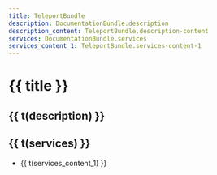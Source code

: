 ```yaml
---
title: TeleportBundle
description: DocumentationBundle.description
description_content: TeleportBundle.description-content
services: DocumentationBundle.services
services_content_1: TeleportBundle.services-content-1
---
```


# {{ title }}

## {{ t(description) }}

<p v-html="t(description_content)" />

## {{ t(services) }}

- {{ t(services_content_1) }}

<i18n src="@APP|Bundles/DocumentationBundle/Locales/Documentation.locales.json"></i18n>
<i18n src="@APP|Bundles/TeleportBundle/Locales/Teleport.locales.json"></i18n>

<script setup lang="ts">
import { useI18n } from 'vue-i18n'

const { t } = useI18n()
</script>
